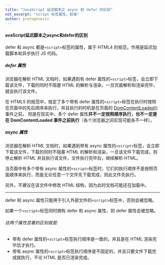 ```yaml
---
title: "JavaScript 延迟脚本之 async 和 defer 的区别"
not_excerpt: "script 标签属性，前端"
author: protogenesis
---
```


#### avaScript延迟脚本之async和defer的区别

defer 和 async 都是`<script>`标签的属性，属于 HTML4 的规范，作用是延迟加载脚本和异步执行 JS 代码。

##### defer 属性

浏览器在解析 HTML 文档时，如果遇到有 defer 属性的`<script>`标签，会立即下载该文件，下载的同时不阻塞 HTML 的解析与渲染，一旦页面解析和渲染完毕，就会执行该文件。

在 HTML5 的规范中，规定了多个带有 defer 属性的`<script>`标签在执行时按照在页面中的先后顺序来执行，并且执行的时机是在页面的 [DomContentLoaded()](https://developer.mozilla.org/zh-CN/docs/Web/API/Document/DOMContentLoaded_event) 事件之前。
但是在现实中，多个 defer 属性**并不一定按照顺序执行，也不一定是在 DomContentLoaded 事件之前执行**（各个浏览器之间实现可能各不一样）。

##### async 属性

浏览器在解析 HTML 文档时，如果遇到带有 async 属性的`<script>`标签，会立即下载该文件，下载的同时不阻塞 HTML 的解析和渲染，一旦该文件下载完成，则停止解析 HTML 并且执行该文件，文件执行完毕后，继续解析 HTML。

当页面中有多个带有 async 属性的`<script>`标签时，它们的执行顺序不是按照页面顺序来执行，而是无论任意一个文件先下载完成，则此文件先执行。

另外，不建议在该文件中修改 HTML 结构，因为此时文档可能还在加载中。

------

defer 和 async 属性只能用于引入外部文件的`<script>`标签中，否则会被忽略。

如果一个`<script>`标签同时拥有 defer 和 async 属性，则 defer 属性会被忽略。

###### 这两个属性显著的区别就是:

- 带有 defer 属性的`<script>`标签执行顺序是一致的，并且是在 HTML 渲染完毕后才执行。
- 带有 async 属性的`<script>`标签执行顺序是不固定的，并且只要文件下载完成就执行，不论 HTML 是否已渲染完成。